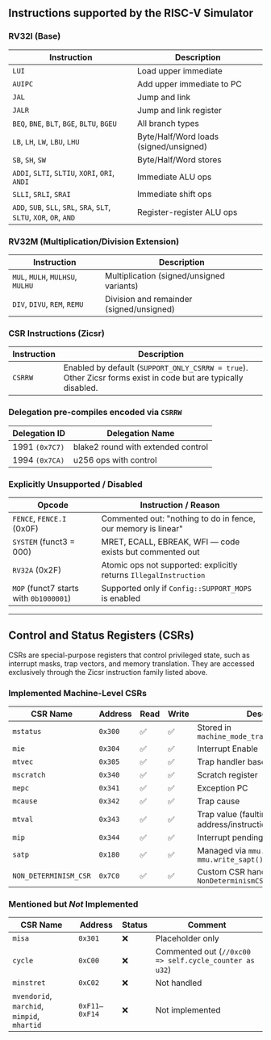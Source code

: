 ## Instructions supported by the RISC-V Simulator

### RV32I (Base)

| **Instruction** | **Description** |
| --- | --- |
| `LUI` | Load upper immediate |
| `AUIPC` | Add upper immediate to PC |
| `JAL` | Jump and link |
| `JALR` | Jump and link register |
| `BEQ`, `BNE`, `BLT`, `BGE`, `BLTU`, `BGEU` | All branch types |
| `LB`, `LH`, `LW`, `LBU`, `LHU` | Byte/Half/Word loads (signed/unsigned) |
| `SB`, `SH`, `SW` | Byte/Half/Word stores |
| `ADDI`, `SLTI`, `SLTIU`, `XORI`, `ORI`, `ANDI` | Immediate ALU ops |
| `SLLI`, `SRLI`, `SRAI` | Immediate shift ops |
| `ADD`, `SUB`, `SLL`, `SRL`, `SRA`, `SLT`, `SLTU`, `XOR`, `OR`, `AND` | Register-register ALU ops |

### RV32M (Multiplication/Division Extension)

| **Instruction** | **Description** |
| --- | --- |
| `MUL`, `MULH`, `MULHSU`, `MULHU` | Multiplication (signed/unsigned variants) |
| `DIV`, `DIVU`, `REM`, `REMU` | Division and remainder (signed/unsigned) |

### CSR Instructions (Zicsr)

| **Instruction** | **Description** |
| --- | --- |
| `CSRRW` | Enabled by default (`SUPPORT_ONLY_CSRRW = true`). Other Zicsr forms exist in code but are typically disabled. |

### Delegation pre-compiles encoded via `CSRRW`

| **Delegation ID** | **Delegation Name** |
| --- | --- |
| 1991 `(0x7C7)` | blake2 round with extended control |
| 1994 `(0x7CA)` | u256 ops with control |


### Explicitly Unsupported / Disabled

| **Opcode** | **Instruction / Reason** |
| --- | --- |
| `FENCE`, `FENCE.I` (0x0F) | Commented out: "nothing to do in fence, our memory is linear" |
| `SYSTEM` (funct3 = 000) | MRET, ECALL, EBREAK, WFI — code exists but commented out |
| `RV32A` (0x2F) | Atomic ops not supported: explicitly returns `IllegalInstruction` |
| `MOP` (funct7 starts with `0b1000001`) | Supported only if `Config::SUPPORT_MOPS` is enabled |

---

## Control and Status Registers (CSRs)

CSRs are special-purpose registers that control privileged state, such as interrupt masks, trap vectors, and memory translation. They are accessed exclusively through the Zicsr instruction family listed above.

### Implemented Machine-Level CSRs

| **CSR Name** | **Address** | **Read** | **Write** | **Description** |
| --- | --- | --- | --- | --- |
| `mstatus` | `0x300` | ✅ | ✅ | Stored in `machine_mode_trap_data.state.status` |
| `mie` | `0x304` | ✅ | ✅ | Interrupt Enable |
| `mtvec` | `0x305` | ✅ | ✅ | Trap handler base address |
| `mscratch` | `0x340` | ✅ | ✅ | Scratch register |
| `mepc` | `0x341` | ✅ | ✅ | Exception PC |
| `mcause` | `0x342` | ✅ | ✅ | Trap cause |
| `mtval` | `0x343` | ✅ | ✅ | Trap value (faulting address/instruction) |
| `mip` | `0x344` | ✅ | ✅ | Interrupt pending |
| `satp` | `0x180` | ✅ | ✅ | Managed via `mmu.read_sapt()` / `mmu.write_sapt()` |
| `NON_DETERMINISM_CSR` | `0x7C0` | ✅ | ✅ | Custom CSR handled via `NonDeterminismCSRSource` |

### Mentioned but *Not* Implemented

| **CSR Name** | **Address** | **Status** | **Comment** |
| --- | --- | --- | --- |
| `misa` | `0x301` | ❌ | Placeholder only |
| `cycle` | `0xC00` | ❌ | Commented out (`//0xc00 => self.cycle_counter as u32`) |
| `minstret` | `0xC02` | ❌ | Not handled |
| `mvendorid`, `marchid`, `mimpid`, `mhartid` | `0xF11–0xF14` | ❌ | Not implemented | 